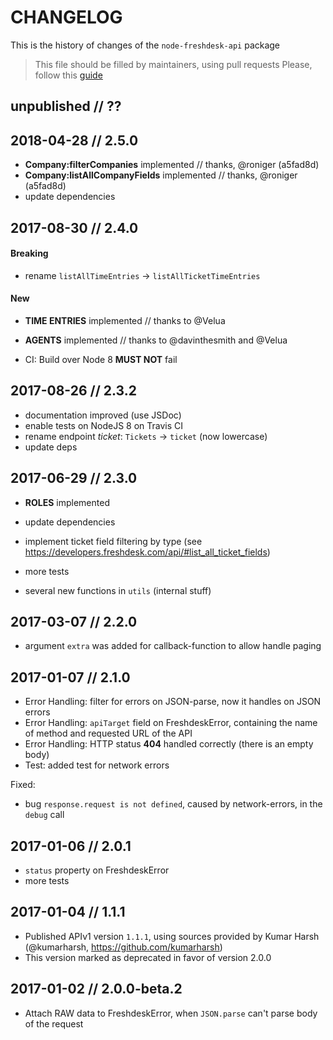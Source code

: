 # CHANGELOG

This is the history of changes of the `node-freshdesk-api` package

> This file should be filled by maintainers, using pull requests
> Please, follow this [guide](http://keepachangelog.com/en/0.3.0/)

## unpublished // ??

## 2018-04-28 // 2.5.0

* **Company:filterCompanies** implemented // thanks, @roniger (a5fad8d)
* **Company:listAllCompanyFields** implemented // thanks, @roniger (a5fad8d)
* update dependencies

## 2017-08-30 // 2.4.0

#### Breaking

* rename `listAllTimeEntries` -> `listAllTicketTimeEntries`

#### New

* **TIME ENTRIES** implemented // thanks to @Velua
* **AGENTS** implemented // thanks to @davinthesmith and @Velua

* CI: Build over Node 8 **MUST NOT** fail

## 2017-08-26 // 2.3.2

* documentation improved (use JSDoc)
* enable tests on NodeJS 8 on Travis CI
* rename endpoint _ticket_: `Tickets` -> `ticket` (now lowercase)
* update deps

## 2017-06-29 // 2.3.0

* **ROLES** implemented
* update dependencies
* implement ticket field filtering by type (see https://developers.freshdesk.com/api/#list_all_ticket_fields)

* more tests
* several new functions in `utils` (internal stuff)

## 2017-03-07 // 2.2.0

* argument `extra` was added for callback-function to allow handle paging

## 2017-01-07 // 2.1.0

* Error Handling: filter for errors on JSON-parse, now it handles on JSON errors
* Error Handling: `apiTarget` field on FreshdeskError, containing the name of method and requested URL of the API
* Error Handling: HTTP status **404** handled correctly (there is an empty body)
* Test: added test for network errors

Fixed:

* bug `response.request is not defined`, caused by network-errors, in the `debug` call

## 2017-01-06 // 2.0.1

* `status` property on FreshdeskError
* more tests

## 2017-01-04 // 1.1.1

* Published APIv1 version `1.1.1`, using sources provided by Kumar Harsh (@kumarharsh, https://github.com/kumarharsh)
* This version marked as deprecated in favor of version 2.0.0

## 2017-01-02 // 2.0.0-beta.2

* Attach RAW data to FreshdeskError, when `JSON.parse` can't parse body of the request
